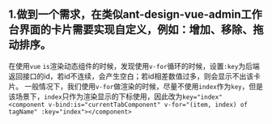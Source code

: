 ## 1.做到一个需求，在类似ant-design-vue-admin工作台界面的卡片需要实现自定义，例如：增加、移除、拖动排序。
在使用`vue` `is`渲染动态组件的时候，发现使用`v-for`循环的时候，设置`:key`为后端返回接口的id，若id不连续，会产生空白；若id相差数值过多，则会显示不出该卡片。
一般情况下，我们使用`v-for`做渲染的时候，尽量不使用`index`作为`key`，但是该场景下，`index`只作为渲染显示的下标使用，因此改为`key="index"`  
`<component v-bind:is="currentTabComponent" v-for="(item, index) of tagName" :key="index"></component>`
